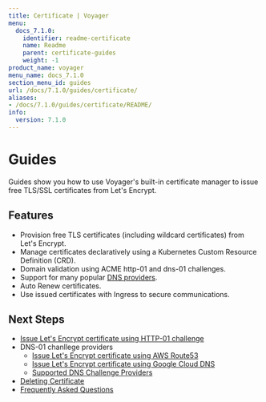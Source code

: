 ```yaml
---
title: Certificate | Voyager
menu:
  docs_7.1.0:
    identifier: readme-certificate
    name: Readme
    parent: certificate-guides
    weight: -1
product_name: voyager
menu_name: docs_7.1.0
section_menu_id: guides
url: /docs/7.1.0/guides/certificate/
aliases:
- /docs/7.1.0/guides/certificate/README/
info:
  version: 7.1.0
---
```


# Guides

Guides show you how to use Voyager's built-in certificate manager to issue free TLS/SSL certificates from Let's Encrypt.

## Features
- Provision free TLS certificates (including wildcard certificates) from Let's Encrypt.
- Manage certificates declaratively using a Kubernetes Custom Resource Definition (CRD).
- Domain validation using ACME http-01 and dns-01 challenges.
- Support for many popular [DNS providers](/docs/7.1.0/guides/certificate/dns/providers).
- Auto Renew certificates.
- Use issued certificates with Ingress to secure communications.

## Next Steps
- [Issue Let's Encrypt certificate using HTTP-01 challenge](/docs/7.1.0/guides/certificate/http/overview)
- DNS-01 chanllege providers
  - [Issue Let's Encrypt certificate using AWS Route53](/docs/7.1.0/guides/certificate/dns/route53)
  - [Issue Let's Encrypt certificate using Google Cloud DNS](/docs/7.1.0/guides/certificate/dns/google-cloud)
  - [Supported DNS Challenge Providers](/docs/7.1.0/guides/certificate/dns/providers)
- [Deleting Certificate](/docs/7.1.0/guides/certificate/delete)
- [Frequently Asked Questions](/docs/7.1.0/guides/certificate/faq)
